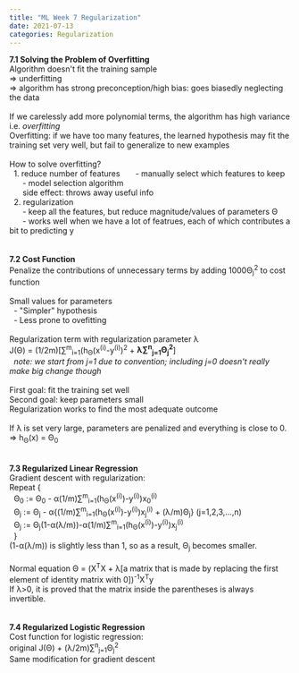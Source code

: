 ```yaml
---
title: "ML Week 7 Regularization"
date: 2021-07-13
categories: Regularization
---
```

**7.1 Solving the Problem of Overfitting**\
Algorithm doesn't fit the training sample\
=> underfitting\
=> algorithm has strong preconception/high bias: goes biasedly neglecting the data\
\
If we carelessly add more polynomial terms, the algorithm has high variance i.e. *overfitting*\
Overfitting: if we have too many features, the learned hypothesis may fit the training set very well, but fail to generalize to new examples\
\
How to solve overfitting?\
&nbsp; 1. reduce number of features
&nbsp; &nbsp; &nbsp; - manually select which features to keep\
&nbsp; &nbsp; &nbsp; - model selection algorithm \
&nbsp; &nbsp; &nbsp; side effect: throws away useful info\
&nbsp; 2. regularization\
&nbsp; &nbsp; &nbsp; - keep all the features, but reduce magnitude/values of parameters Θ\
&nbsp; &nbsp; &nbsp; - works well when we have a lot of featrues, each of which contributes a bit to predicting y\
\
\
**7.2 Cost Function**\
Penalize the contributions of unnecessary terms by adding 1000Θ<sub>j</sub><sup>2</sup> to cost function\
\
Small values for parameters\
&nbsp; - "Simpler" hypothesis\
&nbsp; - Less prone to ovefitting\
\
Regularization term with regularization parameter λ\
J(Θ) = (1/2m)[∑<sup>m</sup><sub>i=1</sub>(h<sub>Θ</sub>(x<sup>(i)</sup>-y<sup>(i)</sup>)<sup>2</sup> + **λ∑<sup>n</sup><sub>j=1</sub>Θ<sub>j</sub><sup>2</sup>**]\
&nbsp; *note: we start from j=1 due to convention; including j=0 doesn't really make big change though*\
\
First goal: fit the training set well\
Second goal: keep parameters small\
Regularization works to find the most adequate outcome\
\
If λ is set very large, parameters are penalized and everything is close to 0.\
=> h<sub>Θ</sub>(x) = Θ<sub>0</sub>\
\
\
**7.3 Regularized Linear Regression**\
Gradient descent with regularization:\
Repeat {\
&nbsp; Θ<sub>0</sub> := Θ<sub>0</sub> - α(1/m)∑<sup>m</sup><sub>i=1</sub>(h<sub>Θ</sub>(x<sup>(i)</sup>)-y<sup>(i)</sup>)x<sub>0</sub><sup>(i)</sup>\
&nbsp; Θ<sub>j</sub> := Θ<sub>j</sub> - α{(1/m)∑<sup>m</sup><sub>i=1</sub>(h<sub>Θ</sub>(x<sup>(i)</sup>)-y<sup>(i)</sup>)x<sub>j</sub><sup>(i)</sup> + (λ/m)Θ<sub>j</sub>} (j=1,2,3,...,n)\
&nbsp; Θ<sub>j</sub> := Θ<sub>j</sub>(1-α(λ/m))-α(1/m)∑<sup>m</sup><sub>i=1</sub>(h<sub>Θ</sub>(x<sup>(i)</sup>)-y<sup>(i)</sup>)x<sub>j</sub><sup>(i)</sup>\
&nbsp; }\
(1-α(λ/m)) is slightly less than 1, so as a result, Θ<sub>j</sub> becomes smaller.\
\
Normal equation
Θ = (X<sup>T</sup>X + λ[a matrix that is made by replacing the first element of identity matrix with 0])<sup>-1</sup>X<sup>T</sup>y\
If λ>0, it is proved that the matrix inside the parentheses is always invertible.\
\
\
**7.4 Regularized Logistic Regression**\
Cost function for logistic regression:\
original J(Θ) + (λ/2m)∑<sup>n</sup><sub>j=1</sub>Θ<sub>j</sub><sup>2</sup>\
Same modification for gradient descent



